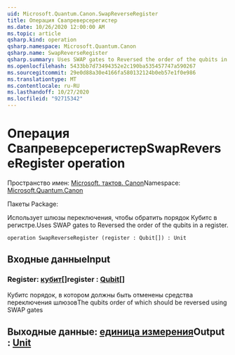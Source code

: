 ```yaml
---
uid: Microsoft.Quantum.Canon.SwapReverseRegister
title: Операция Свапреверсерегистер
ms.date: 10/26/2020 12:00:00 AM
ms.topic: article
qsharp.kind: operation
qsharp.namespace: Microsoft.Quantum.Canon
qsharp.name: SwapReverseRegister
qsharp.summary: Uses SWAP gates to Reversed the order of the qubits in a register.
ms.openlocfilehash: 5433bb7d73494352e2c190ba535457747a590267
ms.sourcegitcommit: 29e0d88a30e4166fa580132124b0eb57e1f0e986
ms.translationtype: MT
ms.contentlocale: ru-RU
ms.lasthandoff: 10/27/2020
ms.locfileid: "92715342"
---
```

# <a name="swapreverseregister-operation"></a><span data-ttu-id="4a9ed-102">Операция Свапреверсерегистер</span><span class="sxs-lookup"><span data-stu-id="4a9ed-102">SwapReverseRegister operation</span></span>

<span data-ttu-id="4a9ed-103">Пространство имен: [Microsoft. тактов. Canon](xref:Microsoft.Quantum.Canon)</span><span class="sxs-lookup"><span data-stu-id="4a9ed-103">Namespace: [Microsoft.Quantum.Canon](xref:Microsoft.Quantum.Canon)</span></span>

<span data-ttu-id="4a9ed-104">Пакеты [](https://nuget.org/packages/)</span><span class="sxs-lookup"><span data-stu-id="4a9ed-104">Package: [](https://nuget.org/packages/)</span></span>


<span data-ttu-id="4a9ed-105">Использует шлюзы переключения, чтобы обратить порядок Кубитс в регистре.</span><span class="sxs-lookup"><span data-stu-id="4a9ed-105">Uses SWAP gates to Reversed the order of the qubits in a register.</span></span>

```qsharp
operation SwapReverseRegister (register : Qubit[]) : Unit
```


## <a name="input"></a><span data-ttu-id="4a9ed-106">Входные данные</span><span class="sxs-lookup"><span data-stu-id="4a9ed-106">Input</span></span>

### <a name="register--qubit"></a><span data-ttu-id="4a9ed-107">Register: [кубит](xref:microsoft.quantum.lang-ref.qubit)[]</span><span class="sxs-lookup"><span data-stu-id="4a9ed-107">register : [Qubit](xref:microsoft.quantum.lang-ref.qubit)[]</span></span>

<span data-ttu-id="4a9ed-108">Кубитс порядок, в котором должны быть отменены средства переключения шлюзов</span><span class="sxs-lookup"><span data-stu-id="4a9ed-108">The qubits order of which should be reversed using SWAP gates</span></span>



## <a name="output--unit"></a><span data-ttu-id="4a9ed-109">Выходные данные: [единица измерения](xref:microsoft.quantum.lang-ref.unit)</span><span class="sxs-lookup"><span data-stu-id="4a9ed-109">Output : [Unit](xref:microsoft.quantum.lang-ref.unit)</span></span>

